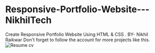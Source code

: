 # Responsive-Portfolio-Website---NikhilTech
Create Responsive Portfolio Website Using HTML &amp; CSS . BY- Nikhil Raikwar
Don't forget to follow  the account for more projects like this.
![Resume cv](/9.jpg)

